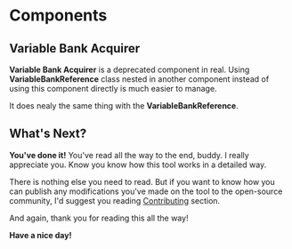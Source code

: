 # Components

## Variable Bank Acquirer

**Variable Bank Acquirer** is a deprecated component in real. Using **VariableBankReference** class nested in another component instead of using this component directly is much easier to manage.

It does nealy the same thing with the **VariableBankReference**.

## What's Next?

**You've done it!** You've read all the way to the end, buddy. I really appreciate you. Know you know how this tool works in a detailed way.

There is nothing else you need to read. But if you want to know how you can publish any modifications you've made on the tool to the open-source community, I'd suggest you reading [Contributing](https://b1lodhand.github.io/absent-variablebanks/docs/introduction/contributing.html) section.

And again, thank you for reading this all the way!

**Have a nice day!**